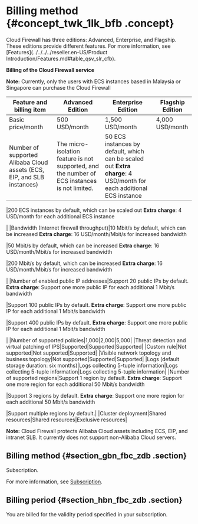 # Billing method {#concept_twk_1lk_bfb .concept}

Cloud Firewall has three editions: Advanced, Enterprise, and Flagship. These editions provide different features. For more information, see [Features](../../../../reseller.en-US/Product Introduction/Features.md#table_qsv_slr_cfb).

**Billing of the Cloud Firewall service**

**Note:** Currently, only the users with ECS instances based in Malaysia or Singapore can purchase the Cloud Firewall

|Feature and billing item|Advanced Edition|Enterprise Edition|Flagship Edition|
|------------------------|----------------|------------------|----------------|
|Basic price/month|500 USD/month|1,500 USD/month|4,000 USD/month|
|Number of supported Alibaba Cloud assets \(ECS, EIP, and SLB instances\)|The micro-isolation feature is not supported, and the number of ECS instances is not limited.|50 ECS instances by default, which can be scaled out **Extra charge**: 4 USD/month for each additional ECS instance

 |200 ECS instances by default, which can be scaled out **Extra charge**: 4 USD/month for each additional ECS instance

 |
|Bandwidth \(Internet firewall throughput\)|10 Mbit/s by default, which can be increased **Extra charge**: 16 USD/month/Mbit/s for increased bandwidth

 |50 Mbit/s by default, which can be increased **Extra charge**: 16 USD/month/Mbit/s for increased bandwidth

 |200 Mbit/s by default, which can be increased **Extra charge**: 16 USD/month/Mbit/s for increased bandwidth

 |
|Number of enabled public IP addresses|Support 20 public IPs by default. **Extra charge**: Support one more public IP for each additional 1 Mbit/s bandwidth

 |Support 100 public IPs by default. **Extra charge**: Support one more public IP for each additional 1 Mbit/s bandwidth

 |Support 400 public IPs by default. **Extra charge**: Support one more public IP for each additional 1 Mbit/s bandwidth

 |
|Number of supported policies|1,000|2,000|5,000|
|Threat detection and virtual patching of IPS|Supported|Supported|Supported|
|Custom rule|Not supported|Not supported|Supported|
|Visible network topology and business topology|Not supported|Supported|Supported|
|Logs \(default storage duration: six months\)|Logs collecting 5-tuple information|Logs collecting 5-tuple information|Logs collecting 5-tuple information|
|Number of supported regions|Support 1 region by default. **Extra charge**: Support one more region for each additional 50 Mbit/s bandwidth

 |Support 3 regions by default. **Extra charge**: Support one more region for each additional 50 Mbit/s bandwidth

 |Support multiple regions by default.|
|Cluster deployment|Shared resources|Shared resources|Exclusive resources|

**Note:** Cloud Firewall protects Alibaba Cloud assets including ECS, EIP, and intranet SLB. It currently does not support non-Alibaba Cloud servers.

## Billing method {#section_gbn_fbc_zdb .section}

Subscription.

For more information, see [Subscription](reseller.en-US/Pricing/Subscription.md#ol_vyl_1sf_cfb).

## Billing period {#section_hbn_fbc_zdb .section}

You are billed for the validity period specified in your subscription.

